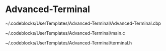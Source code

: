Advanced-Terminal
=================

~/.codeblocks/UserTemplates/Advanced-Terminal/Advanced-Terminal.cbp

~/.codeblocks/UserTemplates/Advanced-Terminal/main.c

~/.codeblocks/UserTemplates/Advanced-Terminal/terminal.h
